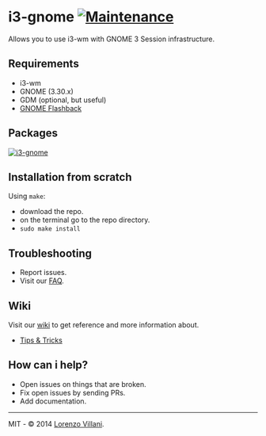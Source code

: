# i3-gnome [![Maintenance](https://img.shields.io/maintenance/yes/2019.svg)]()

Allows you to use i3-wm with GNOME 3 Session infrastructure.

## Requirements
* i3-wm
* GNOME (3.30.x)
* GDM (optional, but useful)
* [GNOME Flashback](https://github.com/jcstr/i3-gnome/wiki/Tips-&-Tricks#gnome-flashback)

## Packages
[![i3-gnome](https://img.shields.io/aur/version/i3-gnome.svg?label=i3-gnome)](https://aur.archlinux.org/packages/i3-gnome/)

## Installation from scratch
Using `make`:
* download the repo.
* on the terminal go to the repo directory.
* `sudo make install`

## Troubleshooting
* Report issues.
* Visit our [FAQ](https://github.com/51v4n/i3-gnome/issues?q=is%3Aissue+sort%3Aupdated-desc+is%3Aclosed+label%3AFAQ).

## Wiki
Visit our [wiki](https://github.com/51v4n/i3-gnome/wiki) to get reference and more information about.
* [Tips & Tricks](https://github.com/51v4n/i3-gnome/wiki/Tips-&-Tricks)

## How can i help?
* Open issues on things that are broken.
* Fix open issues by sending PRs.
* Add documentation.

---
MIT - © 2014 [Lorenzo Villani](https://github.com/lvillani).

